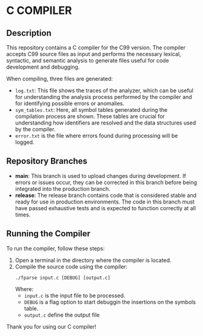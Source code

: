 # C COMPILER

## Description

This repository contains a C compiler for the C99 version. The compiler accepts C99 source files as input and performs the necessary lexical, syntactic, and semantic analysis to generate files useful for code development and debugging.

When compiling, three files are generated:
- `log.txt`: This file shows the traces of the analyzer, which can be useful for understanding the analysis process performed by the compiler and for identifying possible errors or anomalies.
- `sym_tables.txt`: Here, all symbol tables generated during the compilation process are shown. These tables are crucial for understanding how identifiers are resolved and the data structures used by the compiler.
- `error.txt` is the file where errors found during processing will be logged.

## Repository Branches
- **main**: This branch is used to upload changes during development. If errors or issues occur, they can be corrected in this branch before being integrated into the production branch.
- **release**: The release  branch contains code that is considered stable and ready for use in production environments. The code in this branch must have passed exhaustive tests and is expected to function correctly at all times.

## Running the Compiler
To run the compiler, follow these steps:
1. Open a terminal in the directory where the compiler is located.
2. Compile the source code using the compiler:
    ```
    ./fparse input.c [DEBUG] [output.c]
    ```
    Where:
    - `input.c`  is the input file to be processed.
    - `DEBUG` is a flag option to start debuggin the insertions on the symbols table.
    - `output.c` define the output file
    

Thank you for using our C compiler!